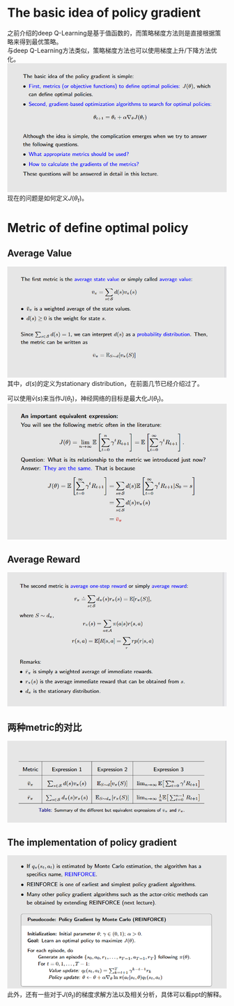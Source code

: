 # The basic idea of policy gradient
之前介绍的deep Q-Learning是基于值函数的，而策略梯度方法则是直接根据策略来得到最优策略。<br>
与deep Q-Learning方法类似，策略梯度方法也可以使用梯度上升/下降方法优化。<br>
![alt text](../images/policy_gradient.png)
现在的问题是如何定义$J(\theta_t)$。

# Metric of define optimal policy

## Average Value
![alt text](../images/Average_Value.png)
其中，$d(s)$的定义为stationary distribution，在前面几节已经介绍过了。<br>

可以使用$\bar{v}(s)$来当作$J(\theta_t)$，神经网络的目标是最大化$J(\theta_t)$。
![alt text](../images/Average_Value_2.png)

## Average Reward
![alt text](../images/Average_Reward.png)

## 两种metric的对比
![alt text](../images/Average_Comparison.png)

## The implementation of policy gradient
![alt text](../images/Policy_Gradient_Implementation.png)
此外，还有一些对于$J(\theta_t)$的梯度求解方法以及相关分析，具体可以看ppt的解释。